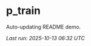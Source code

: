 # p_train

Auto-updating README demo.

<!--START_SECTION:status-->
_Last run: 2025-10-13 06:32 UTC_
<!--END_SECTION:status-->






































































































































































































































































































































































































































































































































































































































































































































































































































































































































































































































































































































































































































































